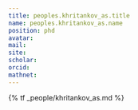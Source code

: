 ```yaml
---
title: peoples.khritankov_as.title
name: peoples.khritankov_as.name
position: phd
avatar:
mail:
site:
scholar:
orcid:
mathnet:
---
```


{% tf _people/khritankov_as.md %}